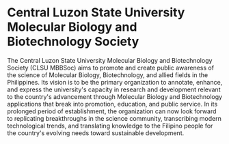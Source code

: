 # Central Luzon State University Molecular Biology and Biotechnology Society

The Central Luzon State University Molecular Biology and Biotechnology Society (CLSU MBBSoc) aims to promote and create public awareness of the science of Molecular Biology, Biotechnology, and allied fields in the Philippines. Its vision is to be the primary organization to annotate, enhance, and express the university's capacity in research and development relevant to the country's advancement through Molecular Biology and Biotechnology applications that break into promotion, education, and public service. In its prolonged period of establishment, the organization can now look forward to replicating breakthroughs in the science community, transcribing modern technological trends, and translating knowledge to the Filipino people for the country's evolving needs toward sustainable development.
